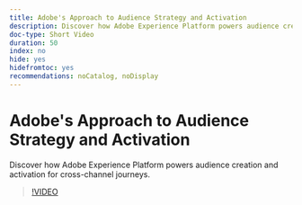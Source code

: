 ```yaml
---
title: Adobe's Approach to Audience Strategy and Activation
description: Discover how Adobe Experience Platform powers audience creation and activation for cross-channel journeys.
doc-type: Short Video
duration: 50
index: no
hide: yes
hidefromtoc: yes
recommendations: noCatalog, noDisplay
---
```


# Adobe's Approach to Audience Strategy and Activation

Discover how Adobe Experience Platform powers audience creation and activation for cross-channel journeys.

<!-- 62_S655_3442541_49_adobes-approach-to-audience-strategy-and-activation -->
>[!VIDEO](https://video.tv.adobe.com/v/3458225/?learn=on&enablevpops=true)
